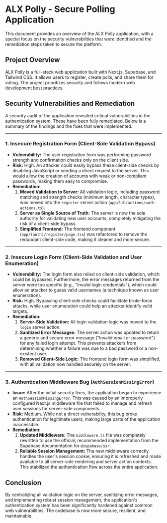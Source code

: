 # ALX Polly - Secure Polling Application

This document provides an overview of the ALX Polly application, with a special focus on the security vulnerabilities that were identified and the remediation steps taken to secure the platform.

## Project Overview

ALX Polly is a full-stack web application built with Next.js, Supabase, and Tailwind CSS. It allows users to register, create polls, and share them for voting. The project prioritizes security and follows modern web development best practices.

## Security Vulnerabilities and Remediation

A security audit of the application revealed critical vulnerabilities in the authentication system. These have been fully remediated. Below is a summary of the findings and the fixes that were implemented.

---

### 1. Insecure Registration Form (Client-Side Validation Bypass)

-   **Vulnerability:** The user registration form was performing password strength and confirmation checks only on the client side.
-   **Risk:** High. An attacker could easily bypass these client-side checks by disabling JavaScript or sending a direct request to the server. This would allow the creation of accounts with weak or non-compliant passwords, making them easy to compromise.
-   **Remediation:**
    1.  **Moved Validation to Server:** All validation logic, including password matching and strength checks (minimum length, character types), was moved into the `register` server action (`app/lib/actions/auth-actions.ts`).
    2.  **Server as Single Source of Truth:** The server is now the sole authority for validating new user accounts, completely mitigating the risk of a client-side bypass.
    3.  **Simplified Frontend:** The frontend component (`app/(auth)/register/page.tsx`) was refactored to remove the redundant client-side code, making it cleaner and more secure.

---

### 2. Insecure Login Form (Client-Side Validation and User Enumeration)

-   **Vulnerability:** The login form also relied on client-side validation, which could be bypassed. Furthermore, the error messages returned from the server were too specific (e.g., "Invalid login credentials"), which could allow an attacker to guess valid usernames (a technique known as user enumeration).
-   **Risk:** High. Bypassing client-side checks could facilitate brute-force attacks, while user enumeration could help an attacker identify valid targets.
-   **Remediation:**
    1.  **Server-Side Validation:** All login validation logic was moved to the `login` server action.
    2.  **Sanitized Error Messages:** The server action was updated to return a generic and secure error message ("Invalid email or password") for any failed login attempt. This prevents attackers from determining whether a failure was due to a bad password or a non-existent user.
    3.  **Removed Client-Side Logic:** The frontend login form was simplified, with all validation now handled securely on the server.

---

### 3. Authentication Middleware Bug (`AuthSessionMissingError`)

-   **Issue:** After the initial security fixes, the application began to experience an `AuthSessionMissingError`. This was caused by an improperly configured Next.js middleware file that failed to manage and refresh user sessions for server-side components.
-   **Risk:** Medium. While not a direct vulnerability, this bug broke authentication for legitimate users, making large parts of the application inaccessible.
-   **Remediation:**
    1.  **Updated Middleware:** The `middleware.ts` file was completely rewritten to use the official, recommended implementation from the Supabase documentation for `@supabase/ssr`.
    2.  **Reliable Session Management:** The new middleware correctly handles the user's session cookie, ensuring it is refreshed and made available to all server-side rendering and server action contexts. This stabilized the authentication flow across the entire application.

## Conclusion

By centralizing all validation logic on the server, sanitizing error messages, and implementing robust session management, the application's authentication system has been significantly hardened against common web vulnerabilities. The codebase is now more secure, resilient, and maintainable.
